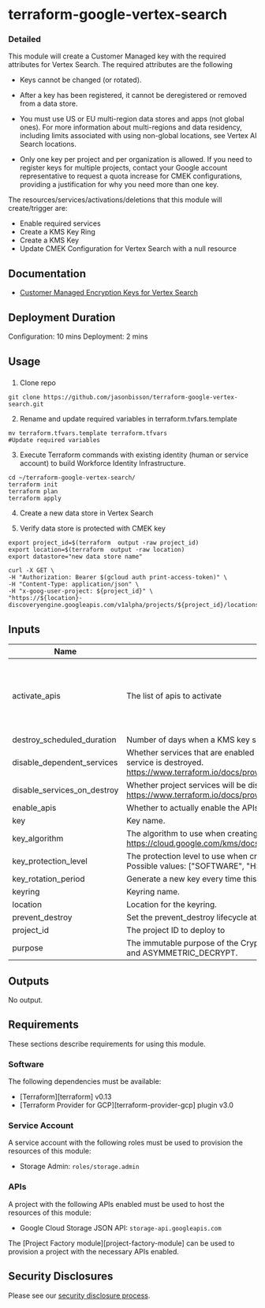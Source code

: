 # terraform-google-vertex-search


### Detailed
This module will create a Customer Managed key with the required attributes for Vertex Search. The required attributes are the following

- Keys cannot be changed (or rotated).

- After a key has been registered, it cannot be deregistered or removed from a data store.

- You must use US or EU multi-region data stores and apps (not global ones). For more information about multi-regions and data residency, including limits associated with using non-global locations, see Vertex AI Search locations.

- Only one key per project and per organization is allowed. If you need to register keys for multiple projects, contact your Google account representative to request a quota increase for CMEK configurations, providing a justification for why you need more than one key.

The resources/services/activations/deletions that this module will create/trigger are:

- Enable required services
- Create a KMS Key Ring
- Create a KMS Key
- Update CMEK Configuration for Vertex Search with a null resource


## Documentation
- [Customer Managed Encryption Keys for Vertex Search](https://cloud.google.com/generative-ai-app-builder/docs/cmek)

## Deployment Duration
Configuration: 10 mins
Deployment: 2 mins


## Usage
###
1. Clone repo
```
git clone https://github.com/jasonbisson/terraform-google-vertex-search.git
```

2. Rename and update required variables in terraform.tvfars.template
```
mv terraform.tfvars.template terraform.tfvars
#Update required variables
```

3. Execute Terraform commands with existing identity (human or service account) to build Workforce Identity Infrastructure.
```
cd ~/terraform-google-vertex-search/
terraform init
terraform plan
terraform apply
```
4. Create a new data store in Vertex Search

5. Verify data store is protected with CMEK key
```
export project_id=$(terraform  output -raw project_id)
export location=$(terraform  output -raw location)
export datastore="new data store name"

curl -X GET \
-H "Authorization: Bearer $(gcloud auth print-access-token)" \
-H "Content-Type: application/json" \
-H "x-goog-user-project: ${project_id}" \
"https://${location}-discoveryengine.googleapis.com/v1alpha/projects/${project_id}/locations/${location}/collections/default_collection/dataStores/${datastore}"

```

<!-- BEGINNING OF PRE-COMMIT-TERRAFORM DOCS HOOK -->
## Inputs

| Name | Description | Type | Default | Required |
|------|-------------|------|---------|:--------:|
| activate\_apis | The list of apis to activate | `list(string)` | <pre>[<br>  "iamcredentials.googleapis.com",<br>  "iam.googleapis.com",<br>  "discoveryengine.googleapis.com",<br>  "cloudkms.googleapis.com"<br>]</pre> | no |
| destroy\_scheduled\_duration | Number of days when a KMS key sits in pending destruction. This allows for self service recovery. | `string` | `"10368000s"` | no |
| disable\_dependent\_services | Whether services that are enabled and which depend on this service should also be disabled when this service is destroyed. https://www.terraform.io/docs/providers/google/r/google_project_service.html#disable_dependent_services | `string` | `"false"` | no |
| disable\_services\_on\_destroy | Whether project services will be disabled when the resources are destroyed. https://www.terraform.io/docs/providers/google/r/google_project_service.html#disable_on_destroy | `string` | `"false"` | no |
| enable\_apis | Whether to actually enable the APIs. If false, this module is a no-op. | `string` | `"true"` | no |
| key | Key name. | `string` | `"vertex-search-master-key"` | no |
| key\_algorithm | The algorithm to use when creating a version based on this template. See the https://cloud.google.com/kms/docs/reference/rest/v1/CryptoKeyVersionAlgorithm for possible inputs. | `string` | `"GOOGLE_SYMMETRIC_ENCRYPTION"` | no |
| key\_protection\_level | The protection level to use when creating a version based on this template. Default value: "SOFTWARE" Possible values: ["SOFTWARE", "HSM"] | `string` | `"SOFTWARE"` | no |
| key\_rotation\_period | Generate a new key every time this period passes. | `string` | `null` | no |
| keyring | Keyring name. | `string` | `"vertex-search"` | no |
| location | Location for the keyring. | `string` | `"us"` | no |
| prevent\_destroy | Set the prevent\_destroy lifecycle attribute on keys. | `bool` | `true` | no |
| project\_id | The project ID to deploy to | `string` | n/a | yes |
| purpose | The immutable purpose of the CryptoKey. Possible values are ENCRYPT\_DECRYPT, ASYMMETRIC\_SIGN, and ASYMMETRIC\_DECRYPT. | `string` | `"ENCRYPT_DECRYPT"` | no |

## Outputs

No output.

<!-- END OF PRE-COMMIT-TERRAFORM DOCS HOOK -->

## Requirements

These sections describe requirements for using this module.

### Software

The following dependencies must be available:

- [Terraform][terraform] v0.13
- [Terraform Provider for GCP][terraform-provider-gcp] plugin v3.0

### Service Account

A service account with the following roles must be used to provision
the resources of this module:

- Storage Admin: `roles/storage.admin`


### APIs

A project with the following APIs enabled must be used to host the
resources of this module:

- Google Cloud Storage JSON API: `storage-api.googleapis.com`

The [Project Factory module][project-factory-module] can be used to
provision a project with the necessary APIs enabled.

## Security Disclosures

Please see our [security disclosure process](./SECURITY.md).
